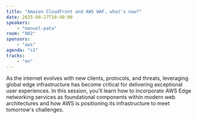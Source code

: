 ```yaml
---
title: "Amazon CloudFront and AWS WAF, what's new?"
date: 2025-09-27T10:40:00
speakers:
    - "manuel-pata"
room: "002"
sponsors: 
    - "aws"
agenda: "s1"
tracks:
    - "en"
---
```


As the internet evolves with new clients, protocols, and threats, leveraging global edge infrastructure has become critical for delivering exceptional user experiences. In this session, you'll learn how to incorporate AWS Edge networking services as foundational components within modern web architectures and how AWS is positioning its infrastructure to meet tomorrow's challenges.